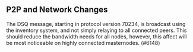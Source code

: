 P2P and Network Changes
-----------------------

The DSQ message, starting in protocol version 70234, is broadcast using the inventory system, and not simply
relaying to all connected peers. This should reduce the bandwidth needs for all nodes, however, this affect will
be most noticeable on highly connected masternodes. (#6148)
